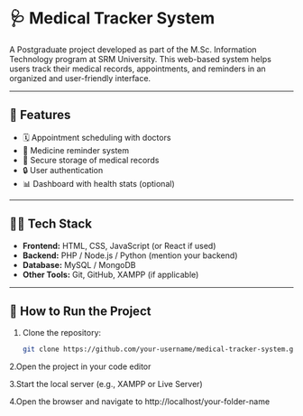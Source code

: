 # 🩺 Medical Tracker System

A Postgraduate project developed as part of the M.Sc. Information Technology program at SRM University. This web-based system helps users track their medical records, appointments, and reminders in an organized and user-friendly interface.

---

## 📌 Features

- 🗓️ Appointment scheduling with doctors
- 💊 Medicine reminder system
- 📁 Secure storage of medical records
- 🔒 User authentication
- 📊 Dashboard with health stats (optional)

---

## 🧑‍💻 Tech Stack

- **Frontend:** HTML, CSS, JavaScript (or React if used)
- **Backend:** PHP / Node.js / Python (mention your backend)
- **Database:** MySQL / MongoDB
- **Other Tools:** Git, GitHub, XAMPP (if applicable)

---

## 🚀 How to Run the Project

1. Clone the repository:
   ```bash
   git clone https://github.com/your-username/medical-tracker-system.git
2.Open the project in your code editor

3.Start the local server (e.g., XAMPP or Live Server)

4.Open the browser and navigate to http://localhost/your-folder-name


